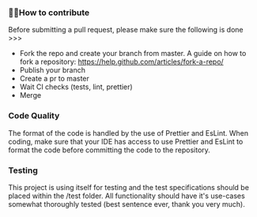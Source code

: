 ### 👨‍💻How to contribute
Before submitting a pull request, please make sure the following is done >>>
- Fork the repo and create your branch from master. 
  A guide on how to fork a repository: https://help.github.com/articles/fork-a-repo/
- Publish your branch
- Create a pr to master
- Wait CI checks (tests, lint, prettier)
- Merge

### Code Quality
The format of the code is handled by the use of Prettier and EsLint. When coding, make sure that your IDE has access to use Prettier and EsLint to format the code before committing the code to the repository.

### Testing
This project is using itself for testing and the test specifications should be placed within the /test folder. All functionality should have it's use-cases somewhat thoroughly tested (best sentence ever, thank you very much).
